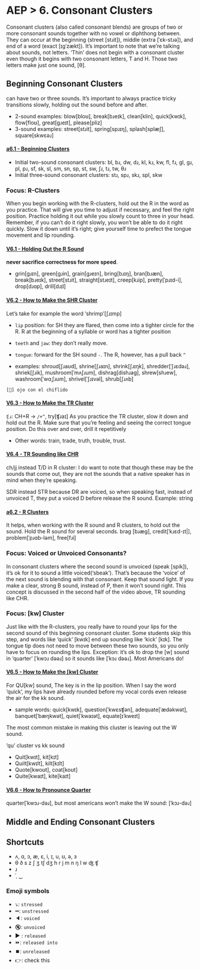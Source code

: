 # AEP > 6. Consonant Clusters

Consonant clusters (also called consonant blends) are groups of two or more consonant sounds together with no vowel or diphthong between. They can occur at the beginning (street [stɹit]), middle (extra [ˈɛk-stɹə]), and end of a word (exact [ɪgˈzækt]).
It’s important to note that we’re talking about sounds, not letters. ‘Thin’ does not begin with a consonant cluster even though it begins with two consonant letters, T and H. Those two letters make just one sound, [θ].

## Beginning Consonant Clusters
can have two or three sounds.
It’s important to always practice tricky transitions slowly, holding out the sound before and after.
- 2-sound examples: blow[bloʊ], break[bɹeɪk], clean[klin], quick[kwɪk], flow[floʊ], great[gɹeɪt], please[pliz]
- 3-sound examples: street[stɹit], spring[spɹɪŋ], splash[splæʃ], square[skwεəɹ]

#### [a6.1 - Beginning Clusters](engl.io/at1)
- Initial two-sound consonant clusters: bl, bɹ, dw, dɹ, kl, kɹ, kw, fl, fɹ, gl, gɹ, pl, pɹ, sf, sk, sl, sm, sn, sp, st, sw, ʃɹ, tɹ, tw, θɹ
- Initial three-sound consonant clusters: stɹ, spɹ, skɹ, spl, skw

### Focus: R-Clusters
When you begin working with the R-clusters, hold out the R in the word as you practice. That will give you time to adjust if necessary, and feel the right position. Practice holding it out while you slowly count to three in your head. Remember, if you can’t do it right slowly, you won’t be able to do it right quickly. Slow it down until it’s right; give yourself time to prefect the tongue movement and lip rounding.

#### [V6.1 - Holding Out the R Sound](engl.io/at3)
**never sacrifice correctness for more speed**.
- grin[gɹɪn], green[gɹin], grain[gɹeɪn], bring[bɹɪŋ], bran[bɹæn], break[bɹeɪk], street[stɹit], straight[stɹeɪt], creep[kɹip], pretty[ˈpɹɪd-i], drop[dɹɑp], drill[dɹɪl]

#### [V6.2 - How to Make the SHR Cluster](engl.io/at6)
Let’s take for example the word ‘shrimp’[ʃɹɪmp]
- `lip` position: for SH they are flared, then come into a tighter circle for the R. R at the beginning of a syllable or word has a tighter position
- `teeth` and `jaw`: they don’t really move.
- `tongue`: forward for the SH sound `-`. The R, however, has a pull back `^`

- examples: shroud[ʃɹaʊd], shrine[ʃɹaɪn], shrink[ʃɹɪŋk], shredder[ˈʃɹɛdəɹ], shriek[ʃɹik], mushroom[ˈmʌʃɹum], dishrag[dishɹag], shrew[shɹew], washroom[ˈwɑˌʃɹum], shrivel[ˈʃɹɪvəl], shrub[ʃɹʌb]

`[🔬] ojo con el chiflido`

#### [V6.3 - How to Make the TR Cluster](engl.io/at8)
`ʧɹ`: CH+R -> `/+^`, try[ʧɹaɪ]
As you practice the TR cluster, slow it down and hold out the R. Make sure that you’re feeling and seeing the correct tongue position. Do this over and over, drill it repetitively
- Other words: train, trade, truth, trouble, trust.

#### [V6.4 - TR Sounding like CHR](engl.io/ata)
ch/jj instead T/D in R cluster: I do want to note that though these may be the sounds that come out, they are not the sounds that a native speaker has in mind when they’re speaking.

SDR instead STR because DR are voiced, so when speaking fast, instead of unvoiced T, they put a voiced D before release the R sound. Example: string

#### [a6.2 - R Clusters](engl.io/atc)
It helps, when working with the R sound and R clusters, to hold out the sound. Hold the R sound for several seconds.
brag [bɹæg], credit[ˈkɹεd-ɪt|], problem[ˈpɹɑb-lәm], free[fɹi]

### Focus: Voiced or Unvoiced Consonants?
In consonant clusters where the second sound is unvoiced (speak [spik]), it’s ok for it to sound a little voiced(‘sbeak’). That’s because the ‘voice’ of the next sound is blending with that consonant. Keep that sound light. If you make a clear, strong B sound, instead of P, then it won’t sound right. This concept is discussed in the second half of the video above, TR sounding like CHR.

### Focus: [kw] Cluster
Just like with the R-clusters, you really have to round your lips for the second sound of this beginning consonant cluster. Some students skip this step, and words like ‘quick’ [kwɪk] end up sounding like ‘kick’ [kɪk]. The tongue tip does not need to move between these two sounds, so you only have to focus on rounding the lips. Exception: it’s ok to drop the [w] sound in ‘quarter’ [ˈkwɔɹ dəәɹ] so it sounds like [ˈkɔɹ dəәɹ]. Most Americans do!

#### [V6.5 - How to Make the [kw] Cluster](engl.io/atf)
For QU[kw] sound, The key is in the lip position. When I say the word ‘quick’, my lips have already rounded before my vocal cords even release the air for the kk sound.
- sample words: quick[kwɪk], question[ˈkwɛsʧən], adequate[ˈædəkwət], banquet[ˈbæŋkwət], quiet[ˈkwaɪət], equate[ɪˈkweɪt]

The most common mistake in making this cluster is leaving out the W sound. 

‘qu’ cluster vs kk sound
- Quit[kwɪt], kit[kɪt]
- Quilt[kwɪlt], kilt[kɪlt]
- Quote[kwoʊt], coat[koʊt]
- Quite[kwaɪt], kite[kaɪt]

#### [V6.6 - How to Pronounce Quarter](engl.io/ads)
quarter[ˈkwɔɹ-dəɹ], but most americans won’t make the W sound: [ˈkɔɹ-dəɹ]

## Middle and Ending Consonant Clusters

## Shortcuts
- ʌ, ɑ, ɔ, æ, ɛ, i, ɪ, u, ʊ, ə, ɜ
- θ	ð	s	z	ʃ	ʒ	tʃ		dʒ	h	r	j	m	n ŋ l w ʤ ʧ
- ɹ
- ˈˌ ‿

### Emoji symbols
- ⤵️: `stressed`
- ➖: `unstressed`
- 🔈: `voiced`
- 🔇: `unvoiced`
- ▶️ : `released`
- ⏩: `released into`
- ⏹️: `unreleased`
- 👉: check this
